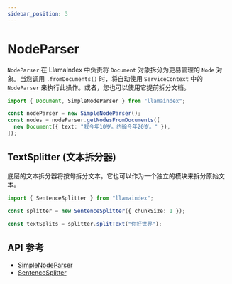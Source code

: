 ```yaml
---
sidebar_position: 3
---
```


# NodeParser

`NodeParser` 在 LlamaIndex 中负责将 `Document` 对象拆分为更易管理的 `Node` 对象。当您调用 `.fromDocuments()` 时，将自动使用 `ServiceContext` 中的 `NodeParser` 来执行此操作。或者，您也可以使用它提前拆分文档。

```typescript
import { Document, SimpleNodeParser } from "llamaindex";

const nodeParser = new SimpleNodeParser();
const nodes = nodeParser.getNodesFromDocuments([
  new Document({ text: "我今年10岁。约翰今年20岁。" }),
]);
```

## TextSplitter (文本拆分器)

底层的文本拆分器将按句拆分文本。它也可以作为一个独立的模块来拆分原始文本。

```typescript
import { SentenceSplitter } from "llamaindex";

const splitter = new SentenceSplitter({ chunkSize: 1 });

const textSplits = splitter.splitText("你好世界");
```

## API 参考

- [SimpleNodeParser](../../api/classes/SimpleNodeParser.md)
- [SentenceSplitter](../../api/classes/SentenceSplitter.md)

